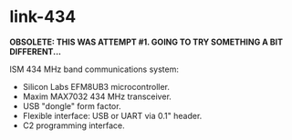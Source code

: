 # link-434

**OBSOLETE: THIS WAS ATTEMPT #1. GOING TO TRY SOMETHING A BIT DIFFERENT...**

ISM 434 MHz band communications system:

 - Silicon Labs EFM8UB3 microcontroller.
 - Maxim MAX7032 434 MHz transceiver.
 - USB "dongle" form factor.
 - Flexible interface: USB or UART via 0.1" header.
 - C2 programming interface.
